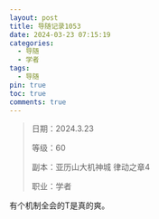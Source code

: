 ```yaml
---
layout: post
title: 导随记录1053
date: 2024-03-23 07:15:19
categories:
  - 导随
  - 学者
tags:
  - 导随
pin: true
toc: true
comments: true
---
```

> 日期：2024.3.23
>
> 等级：60
>
> 副本：亚历山大机神城 律动之章4
>
> 职业：学者

有个机制全会的T是真的爽。